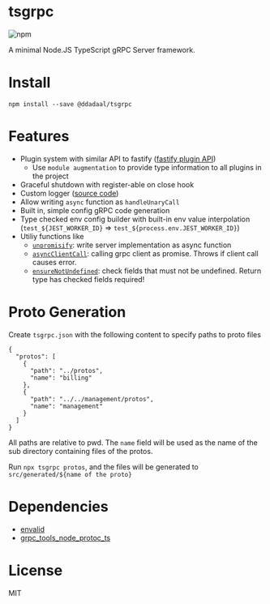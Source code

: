 # tsgrpc

![npm](https://img.shields.io/npm/v/@ddadaal/tsgrpc)

A minimal Node.JS TypeScript gRPC Server framework.

# Install

```
npm install --save @ddadaal/tsgrpc
```

# Features

- Plugin system with similar API to fastify ([fastify plugin API](https://www.fastify.io/docs/latest/Plugins/))
  - Use `module augmentation` to provide type information to all plugins in the project
- Graceful shutdown with register-able on close hook
- Custom logger ([source code](src/log.ts))
- Allow writing `async` function as `handleUnaryCall`
- Built in, simple config gRPC code generation
- Type checked env config builder with built-in env value interpolation (`test_${JEST_WORKER_ID}` => `test_${process.env.JEST_WORKER_ID}`)
- Utiliy functions like 
  - [`unpromisify`](src/utils/async.ts): write server implementation as async function
  - [`asyncClientCall`](src/utils/async.ts): calling grpc client as promise. Throws if client call causes error.
  - [`ensureNotUndefined`](src/utils/validations.ts): check fields that must not be undefined. Return type has checked fields required!

# Proto Generation

Create `tsgrpc.json` with the following content to specify paths to proto files

```
{
  "protos": [
    {
      "path": "../protos",
      "name": "billing"
    },
    {
      "path": "../../management/protos",
      "name": "management"
    }
  ]
}
```

All paths are relative to pwd. The `name` field will be used as the name of the sub directory containing files of the protos.

Run `npx tsgrpc protos`, and the files will be generated to `src/generated/${name of the proto}`

# Dependencies

- [envalid](https://github.com/af/envalid)
- [grpc_tools_node_protoc_ts](https://github.com/agreatfool/grpc_tools_node_protoc_ts)

# License 

MIT